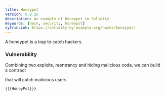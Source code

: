 ```yaml
---
title: Honeypot
version: 0.8.26
description: An example of honeypot in Solidity
keywords: [hack, security, honeypot]
cyfrinLink: https://solidity-by-example.org/hacks/honeypot/
---
```


A honeypot is a trap to catch hackers.

### Vulnerability

Combining two exploits, reentrancy and hiding malicious code, we can build a contract

that will catch malicious users.

```solidity
{{{HoneyPot}}}
```
